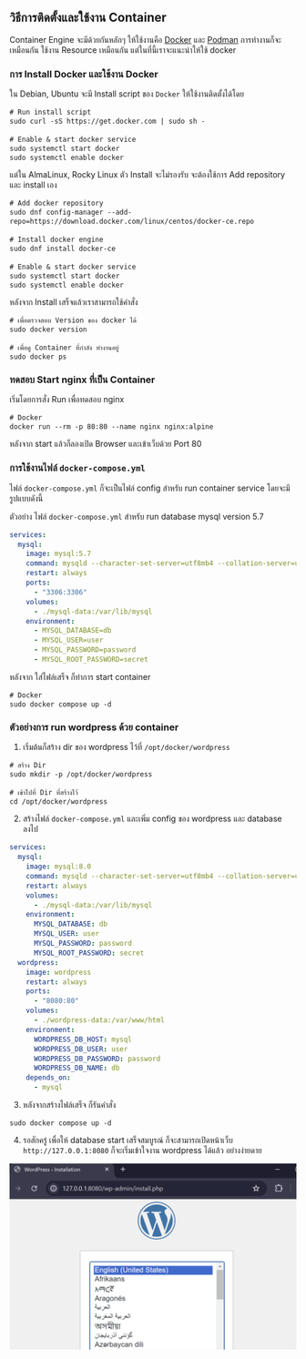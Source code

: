 ## วิธีการติดตั้งและใช้งาน Container

Container Engine จะมีด้วยกันหลักๆ ให้ใช้งานคือ [Docker](https://www.docker.com/) และ [Podman](https://podman.io/)
การทำงานก็จะเหมือนกัน ใช้งาน Resource เหมือนกัน แต่ในที่นี้เราจะแนะนำให้ใช้ docker

### การ Install Docker และใช้งาน Docker

ใน Debian, Ubuntu จะมี Install script ของ `Docker` ให้ใช้งานติดตั้งได้โดย
```
# Run install script
sudo curl -sS https://get.docker.com | sudo sh -

# Enable & start docker service
sudo systemctl start docker
sudo systemctl enable docker
```

แต่ใน AlmaLinux, Rocky Linux ตัว Install จะไม่รองรับ จะต้องใช้การ Add repository และ install เอง
```
# Add docker repository
sudo dnf config-manager --add-repo=https://download.docker.com/linux/centos/docker-ce.repo

# Install docker engine
sudo dnf install docker-ce

# Enable & start docker service
sudo systemctl start docker
sudo systemctl enable docker
```

หลังจาก Install เสร็จแล้วเราสามารถใช้คำสั่ง
```
# เพื่อตรวจสอบ Version ของ docker ได้ 
sudo docker version

# เพื่อดู Container ที่กำลัง ทำงานอยู่
sudo docker ps
```

### ทดสอบ Start nginx ที่เป็น Container

เริ่มโดยการสั่ง Run เพื่อทดสอบ nginx

```
# Docker
docker run --rm -p 80:80 --name nginx nginx:alpine
```

หลังจาก start แล้วก็ลองเปิด Browser และเข้าเว็บด้วย Port 80

### การใช้งานไฟล์ `docker-compose.yml`

ไฟล์ `docker-compose.yml` ก็จะเป็นไฟล์ config สำหรับ run container service โดยจะมีรูปแบบดังนี้

ตัวอย่าง ไฟล์ `docker-compose.yml` สำหรับ run database mysql version 5.7
```yaml
services:
  mysql:
    image: mysql:5.7
    command: mysqld --character-set-server=utf8mb4 --collation-server=utf8mb4_unicode_ci
    restart: always
    ports:
      - "3306:3306"
    volumes:
      - ./mysql-data:/var/lib/mysql
    environment:
      - MYSQL_DATABASE=db
      - MYSQL_USER=user
      - MYSQL_PASSWORD=password
      - MYSQL_ROOT_PASSWORD=secret
```

หลังจาก ใส่ไฟล์เสร็จ ก็ทำการ start container
```
# Docker
sudo docker compose up -d
```

### ตัวอย่างการ run wordpress ด้วย container

1. เริ่มต้นก็สร้าง dir ของ wordpress ไว้ที่ `/opt/docker/wordpress`
```
# สร้าง Dir
sudo mkdir -p /opt/docker/wordpress

# เข้าไปที่ Dir ที่สร้างไว้
cd /opt/docker/wordpress
``` 

2. สร้างไฟล์ `docker-compose.yml` และเพิ่ม config ของ wordpress และ database ลงไป
```yaml
services:
  mysql:
    image: mysql:8.0
    command: mysqld --character-set-server=utf8mb4 --collation-server=utf8mb4_unicode_ci
    restart: always
    volumes:
      - ./mysql-data:/var/lib/mysql
    environment:
      MYSQL_DATABASE: db
      MYSQL_USER: user
      MYSQL_PASSWORD: password
      MYSQL_ROOT_PASSWORD: secret
  wordpress:
    image: wordpress
    restart: always
    ports:
      - "8080:80"
    volumes:
      - ./wordpress-data:/var/www/html
    environment:
      WORDPRESS_DB_HOST: mysql
      WORDPRESS_DB_USER: user
      WORDPRESS_DB_PASSWORD: password
      WORDPRESS_DB_NAME: db
    depends_on:
      - mysql
```

3. หลังจากสร้างไฟล์เสร็จ ก็รันคำสั่ง
```
sudo docker compose up -d
```

4. รอสักครู่ เพื่อให้ database start เสร็จสมบูรณ์ ก็จะสามารถเปิดหน้าเว็บ ```http://127.0.0.1:8080``` ก็จะเริ่มเข้าใจงาน wordpress ได้แล้ว อย่างง่ายดาย

![Wordpress](../assets/wordpress-docker.png)
